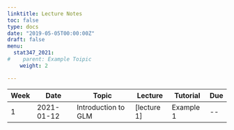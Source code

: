 ```yaml
---
linktitle: Lecture Notes
toc: false
type: docs
date: "2019-05-05T00:00:00Z"
draft: false
menu:
  stat347_2021:
#    parent: Example Toipic
    weight: 2

---
```


Week | Date | Topic | Lecture | Tutorial | Due
---|---|---|---|---|---
1 | 2021-01-12 | Introduction to GLM | [lecture 1] | Example 1 | -- 


